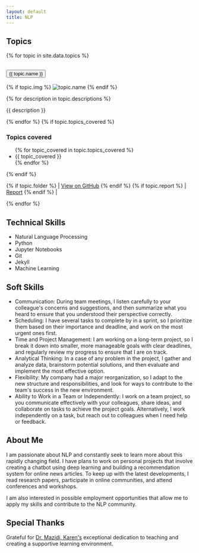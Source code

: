 ```yaml
---
layout: default
title: NLP
---
```


<div class="row g-2">
  <h2>Topics</h2>
  <div class="accordion" id="accordionExample">
    {% for topic in site.data.topics %}
      <div class="accordion-item">
        <h2 class="accordion-header" id="headingOne">
          <button class="accordion-button {{topic.collapsed}}" type="button" data-bs-toggle="collapse" data-bs-target="#{{ topic.label }}" aria-expanded="true" aria-controls="{{ topic.label }}">
            {{ topic.name }}
          </button>
        </h2>
        <div id="{{ topic.label }}" class="accordion-collapse collapse {{ topic.class }}" aria-labelledby="{{ topic.label }}" data-bs-parent="#accordionExample">
          <div class="accordion-body">
            <p>{% if topic.img %}
              <img src="{{ topic.img }}" alt="topic.name"/>
            {% endif %}</p>
            {% for description in topic.descriptions %}
              <p>{{ description }}</p>
            {% endfor %}
            {% if topic.topics_covered %}
              <h3>Topics covered</h3>
              <ul>
                {% for topic_covered in topic.topics_covered %}
                  <li>{{ topic_covered }}</li>
                {% endfor %}
              </ul>
            {% endif %}
            <p>
              {% if topic.folder %} | <a href="https://github.com/jigneshsatam/NLP/tree/main/{{topic.folder}}">View on GitHub</a> {% endif %}
              {% if topic.report %} | <a href="{{topic.report}}">Report</a> {% endif %} |
            </p>
          </div>
        </div>
      </div>
    {% endfor %}
  </div>
  <p></p>
</div>
<div class="row g-2">
  <h2>Technical Skills</h2>
  <ul>
    <li>Natural Language Processing</li>
    <li>Python</li>
    <li>Jupyter Notebooks</li>
    <li>Git</li>
    <li>Jekyll</li>
    <li>Machine Learning</li>
  </ul>
  <p>
  </p>
</div>
<div class="row g-2">
  <h2>Soft Skills</h2>
  <ul>
    <li>Communication: During team meetings, I listen carefully to your colleague's concerns and suggestions, and then summarize what you heard to ensure that you understood their perspective correctly.</li>
    <li>Scheduling: I have several tasks to complete by in a sprint, so I prioritize them based on their importance and deadline, and work on the most urgent ones first.</li>
    <li>Time and Project Management: I am working on a long-term project, so I break it down into smaller, more manageable goals with clear deadlines, and regularly review my progress to ensure that I are on track.</li>
    <li>Analytical Thinking: In a case of any problem in the project, I gather and analyze data, brainstorm potential solutions, and then evaluate and implement the most effective option.</li>
    <li>Flexibility: My company had a major reorganization, so I adapt to the new structure and responsibilities, and look for ways to contribute to the team's success in the new environment.</li>
    <li>Ability to Work in a Team or Independently: I work on a team project, so you communicate effectively with your colleagues, share ideas, and collaborate on tasks to achieve the project goals. Alternatively, I work independently on a task, but reach out to colleagues when I need help or feedback.</li>
  </ul>
  <p>
  </p>
</div>
<div class="row g-2">
  <h2>About Me</h2>
  <p>I am passionate about NLP and constantly seek to learn more about this rapidly changing field. I have plans to work on personal projects that involve creating a chatbot using deep learning and building a recommendation system for online news articles. To keep up with the latest developments, I read research papers, participate in online communities, and attend conferences and workshops.</p>
  <p>I am also interested in possible employment opportunities that allow me to apply my skills and contribute to the NLP community.</p>
</div>

<div class="row g-2">
  <h2>Special Thanks</h2>
  <p>
    Grateful for <a href="https://github.com/kjmazidi">Dr. Mazidi, Karen's</a > exceptional dedication to teaching and creating a supportive learning environment.
  </p>

